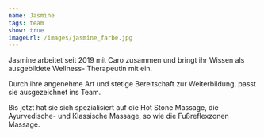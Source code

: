 ```yaml
---
name: Jasmine
tags: team
show: true
imageUrl: /images/jasmine_farbe.jpg
---
```

Jasmine arbeitet seit 2019 mit Caro zusammen und bringt ihr Wissen als ausgebildete Wellness- Therapeutin mit ein.

Durch ihre angenehme Art und stetige Bereitschaft zur Weiterbildung, passt sie ausgezeichnet ins Team.

Bis jetzt hat sie sich spezialisiert auf die Hot Stone Massage, die Ayurvedische- und Klassische Massage, so wie die Fußreflexzonen Massage.
